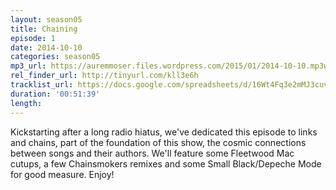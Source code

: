 ```yaml
---
layout: season05
title: Chaining
episode: 1
date: 2014-10-10
categories: season05
mp3_url: https://auremmoser.files.wordpress.com/2015/01/2014-10-10.mp3w=AABTCBT2R3mwo416T514FLCco1c1gTVu1oev21uVdvey6Q
rel_finder_url: http://tinyurl.com/kll3e6h
tracklist_url: https://docs.google.com/spreadsheets/d/16Wt4Fq3e2mMJ3cuv7RzLBnIbtC8Dz3_Jaru6sql-Gxs/edit?ts=5787e9db#gid=44
duration: '00:51:39'
length:
---
```


Kickstarting after a long radio hiatus, we've dedicated this episode to links and chains, part of the foundation of this show, the cosmic connections between songs and their authors. We'll feature some Fleetwood Mac cutups, a few Chainsmokers remixes and some Small Black/Depeche Mode for good measure. Enjoy!
